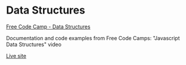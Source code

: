 <h1>Data Structures</h1>
<a 
  class="header-link"
  href="https://www.youtube.com/watch?v=t2CEgPsws3U"
  target="_blank"
>
  <p>Free Code Camp - Data Structures</p>
</a>
<p>
  Documentation and code examples from Free Code Camps: "Javascript  Data Structures" video
</p>
<a 
  class="header-link"
  href="https://www.paulb-h.github.io/data_structures/"
  target="_blank"
>
  <p>Live site</p>
</a>
